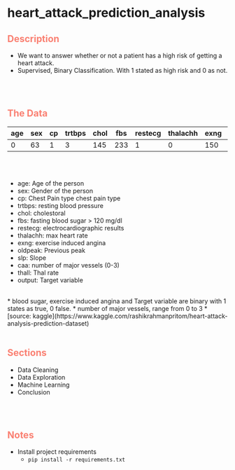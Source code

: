 # heart_attack_prediction_analysis


## __<font color='salmon'> Description </font>__

* We want to answer whether or not a patient has a high risk of getting a heart attack.
* Supervised, Binary Classification. With 1 stated as high risk and 0 as not.

<br>
<br>

## __<font color='salmon'> The Data</font>__
| age | sex | cp | trtbps | chol | fbs | restecg | thalachh | exng | oldpeak | slp | caa | thall | output |	
| --- | --- | --- | --- | --- | --- | --- | --- | --- | --- | --- | --- | --- | --- |
|0	|63| 1	|3	|145|	233|	1	|0	|150|	0	|2.3	|0	|0	|1|	1|

<br>
<br>

* age: Age of the person
* sex: Gender of the person 
* cp: Chest Pain type chest pain type 
* trtbps: resting blood pressure
* chol: cholestoral
* fbs: fasting blood sugar > 120 mg/dl
* restecg: electrocardiographic results
* thalachh: max heart rate
* exng: exercise induced angina
* oldpeak: Previous peak
* slp: Slope
* caa: number of major vessels (0-3)
* thall: Thal rate
* output: Target variable

<br>
* blood sugar, exercise induced angina and Target variable are binary with 1 states as true, 0 false.
* number of major vessels, range from 0 to 3
* [source: kaggle](https://www.kaggle.com/rashikrahmanpritom/heart-attack-analysis-prediction-dataset)
<br>
<br>

## __<font color='salmon'> Sections </font>__


* Data Cleaning
* Data Exploration
* Machine Learning
* Conclusion
<br>
<br>

## __<font color='salmon'> Notes</font>__
* Install project requirements
   * `pip install -r requirements.txt` 

